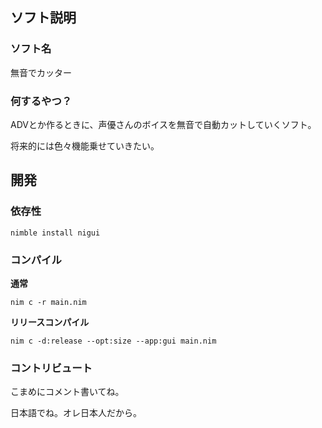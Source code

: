 ## ソフト説明

### ソフト名

無音でカッター


### 何するやつ？

ADVとか作るときに、声優さんのボイスを無音で自動カットしていくソフト。

将来的には色々機能乗せていきたい。


## 開発

### 依存性

```
nimble install nigui
```


### コンパイル

**通常**

```
nim c -r main.nim
```


**リリースコンパイル**

```
nim c -d:release --opt:size --app:gui main.nim
```


### コントリビュート

こまめにコメント書いてね。

日本語でね。オレ日本人だから。